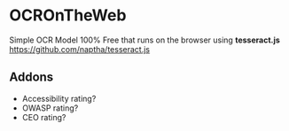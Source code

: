 # OCROnTheWeb
Simple OCR Model 100% Free that runs on the browser using **tesseract.js** https://github.com/naptha/tesseract.js

## Addons

- Accessibility rating?
- OWASP rating?
- CEO rating?